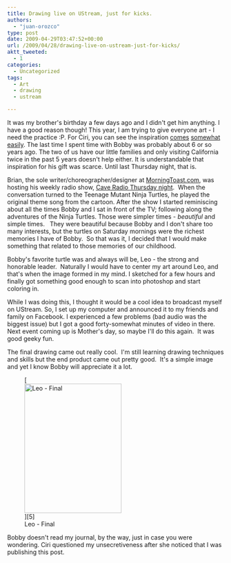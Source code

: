 ```yaml
---
title: Drawing live on UStream, just for kicks.
authors: 
  - "juan-orozco"
type: post
date: 2009-04-29T03:47:52+00:00
url: /2009/04/28/drawing-live-on-ustream-just-for-kicks/
aktt_tweeted:
  - 1
categories:
  - Uncategorized
tags:
  - Art
  - drawing
  - ustream

---
```

It was my brother's birthday a few days ago and I didn't get him anything. I have a good reason though! This year, I am trying to give everyone art - I need the practice :P. For Ciri, you can see the inspiration [comes][1] [somewhat][2] [easily][3]. The last time I spent time with Bobby was probably about 6 or so years ago. The two of us have our little families and only visiting California twice in the past 5 years doesn't help either. It is understandable that inspiration for his gift was scarce. Until last Thursday night, that is.

Brian, the sole writer/choreographer/designer at <a href="http://www.morningtoast.com" target="_blank" rel="noopener noreferrer">MorningToast.com</a>, was hosting his weekly radio show, <a href="http://www.morningtoast.com/caveradio/" target="_blank" rel="noopener noreferrer">Cave Radio </a>[Thursday night][4].  When the conversation turned to the Teenage Mutant Ninja Turtles, he played the original theme song from the cartoon. After the show I started reminiscing about all the times Bobby and I sat in front of the TV; following along the adventures of the Ninja Turtles. Those were simpler times - _beautiful_ and simple times.   They were beautiful because Bobby and I don't share too many interests, but the turtles on Saturday mornings were the richest memories I have of Bobby.  So that was it, I decided that I would make something that related to those memories of our childhood.

Bobby's favorite turtle was and always will be, Leo - the strong and honorable leader.  Naturally I would have to center my art around Leo, and that's when the image formed in my mind. I sketched for a few hours and finally got something good enough to scan into photoshop and start coloring in.

While I was doing this, I thought it would be a cool idea to broadcast myself on UStream. So, I set up my computer and announced it to my friends and family on Facebook. I experienced a few problems (bad audio was the biggest issue) but I got a good forty-somewhat minutes of video in there. Next event coming up is Mother's day, so maybe I'll do this again.  It was good geeky fun.

The final drawing came out really cool.  I'm still learning drawing techniques and skills but the end product came out pretty good.  It's a simple image and yet I know Bobby will appreciate it a lot.

<figure id="attachment_1691" aria-describedby="caption-attachment-1691" style="width: 225px" class="wp-caption aligncenter">[<img class="size-medium wp-image-1691" title="Leo Final Sketch" src="https://i1.wp.com/guamaso.com/wp-content/uploads/2009/04/leo-sketch-final-copy-225x300.jpg?resize=225%2C300" alt="Leo - Final" width="225" height="300" data-recalc-dims="1" />][5]<figcaption id="caption-attachment-1691" class="wp-caption-text">Leo - Final</figcaption></figure>

Bobby doesn't read my journal, by the way, just in case you were wondering. Ciri questioned my unsecretiveness after she noticed that I was publishing this post.

 [1]: http://www.flickr.com/photos/theguamaso/3403674335/
 [2]: http://guamaso.com/2009/03/12/custom-challenge-coin-display-gift
 [3]: http://guamaso.com/2009/04/01/the-happy-plant
 [4]: http://www.morningtoast.com/caveradio/2009/04/423-replay-scavenger-hunt/
 [5]: https://i2.wp.com/guamaso.com/wp-content/uploads/2009/04/leo-sketch-final-copy.jpg